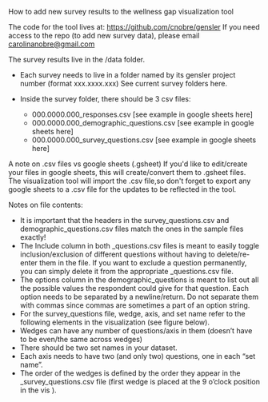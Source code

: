﻿How to add new survey results to the wellness gap visualization tool


The code for the tool lives at: https://github.com/cnobre/gensler
If you need access to the repo (to add new survey data), please email carolinanobre@gmail.com 


The survey results live in the /data folder. 


* Each survey needs to live in a folder named by its gensler project number (format xxx.xxxx.xxx) See current survey folders here. 


* Inside the survey folder, there should be 3 csv files:
   * 000.0000.000_responses.csv  [see example in google sheets here] 
   * 000.0000.000_demographic_questions.csv  [see example in google sheets here] 
   * 000.0000.000_survey_questions.csv  [see example in google sheets here] 




A note on .csv files vs google sheets (.gsheet) 
If you'd like to edit/create your files in google sheets, this will create/convert them to .gsheet files. The visualization tool will import the .csv file,so don't forget to export any google sheets to a .csv file for the updates to be reflected in the tool. 


Notes on file contents:
* It is important that the headers in the survey_questions.csv and demographic_questions.csv files match the ones in the sample files exactly! 
* The Include column in both _questions.csv files is meant to easily toggle inclusion/exclusion of different questions without having to delete/re-enter them in the file. If you want to exclude a question permanently, you can simply delete it from the appropriate _questions.csv file. 
* The options column in the demographic_questions is meant to list out all the possible values the respondent could give for that question. Each option needs to be separated by a newline/return. Do not separate them with commas since commas are sometimes a part of an option string. 
* For the survey_questions file, wedge, axis, and set name refer to the following elements in the visualization (see figure below). 
* Wedges can have any number of questions/axis in them (doesn’t have to be even/the same across wedges)
* There should be two set names in your dataset. 
* Each axis needs to have two (and only two) questions, one in each “set name”. 
* The order of the wedges is defined by the order they appear in the _survey_questions.csv file (first wedge is placed at the 9 o’clock position in the vis ).